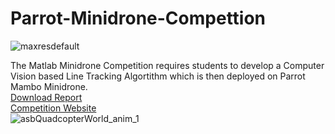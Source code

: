 # Parrot-Minidrone-Compettion
![maxresdefault](https://user-images.githubusercontent.com/116753318/204908836-bd0e92c8-d5b3-4104-817c-fa9f3d40e68d.jpg)

The Matlab Minidrone Competition requires students to develop a Computer Vision based Line Tracking Algortithm which is then deployed on Parrot Mambo Minidrone.\
[Download Report](https://github.com/Rutwik1000/Parrot-Minidrone-Compettion/blob/f176186176548ac9ab66335d6225048e436e043c/Parrot_Minidrone_Competition_report.pdf)\
[Competition Website](https://www.ictacademy.in/minidrone/)\
![asbQuadcopterWorld_anim_1](https://user-images.githubusercontent.com/116753318/204905683-63de38bc-d17c-4094-852d-123678a71b08.gif)
